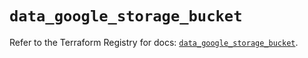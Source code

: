 # `data_google_storage_bucket`

Refer to the Terraform Registry for docs: [`data_google_storage_bucket`](https://registry.terraform.io/providers/hashicorp/google/5.18.0/docs/data-sources/storage_bucket).
